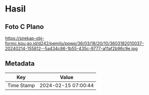 # Hasil

## Foto C Plano

https://sirekap-obj-formc.kpu.go.id/d242/pemilu/ppwp/36/03/18/20/10/3603182010037-20240214-155812--5a434c86-1b55-435c-9777-a11af2b96c9e.jpg


## Metadata

| Key        | Value               |
| ---------- | ------------------- |
| Time Stamp | 2024-02-15 07:00:44 |



